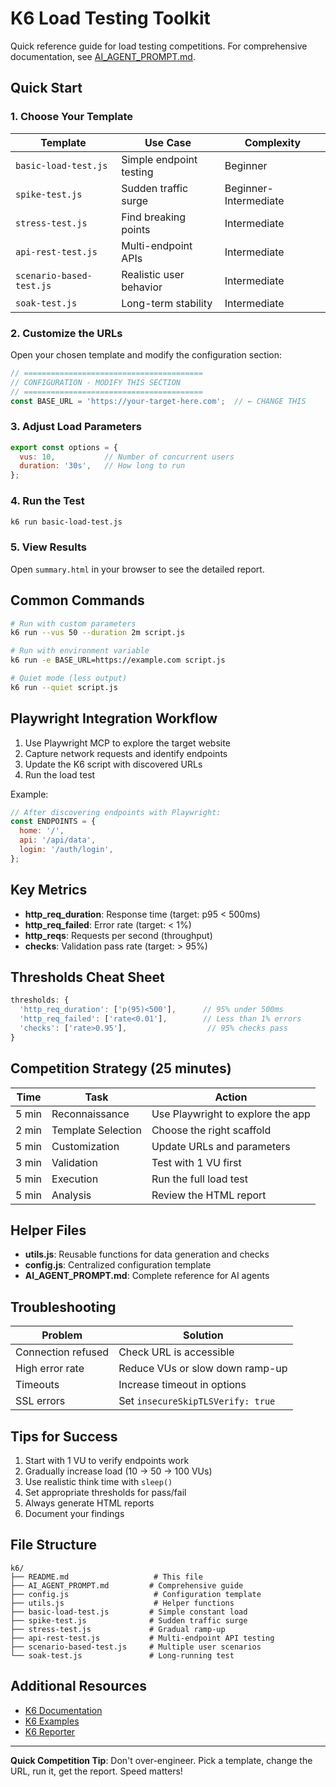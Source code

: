 # K6 Load Testing Toolkit

Quick reference guide for load testing competitions. For comprehensive documentation, see [AI_AGENT_PROMPT.md](./AI_AGENT_PROMPT.md).

## Quick Start

### 1. Choose Your Template

| Template | Use Case | Complexity |
|----------|----------|------------|
| `basic-load-test.js` | Simple endpoint testing | Beginner |
| `spike-test.js` | Sudden traffic surge | Beginner-Intermediate |
| `stress-test.js` | Find breaking points | Intermediate |
| `api-rest-test.js` | Multi-endpoint APIs | Intermediate |
| `scenario-based-test.js` | Realistic user behavior | Intermediate |
| `soak-test.js` | Long-term stability | Intermediate |

### 2. Customize the URLs

Open your chosen template and modify the configuration section:

```javascript
// ========================================
// CONFIGURATION - MODIFY THIS SECTION
// ========================================
const BASE_URL = 'https://your-target-here.com';  // ← CHANGE THIS
```

### 3. Adjust Load Parameters

```javascript
export const options = {
  vus: 10,           // Number of concurrent users
  duration: '30s',   // How long to run
};
```

### 4. Run the Test

```bash
k6 run basic-load-test.js
```

### 5. View Results

Open `summary.html` in your browser to see the detailed report.

## Common Commands

```bash
# Run with custom parameters
k6 run --vus 50 --duration 2m script.js

# Run with environment variable
k6 run -e BASE_URL=https://example.com script.js

# Quiet mode (less output)
k6 run --quiet script.js
```

## Playwright Integration Workflow

1. Use Playwright MCP to explore the target website
2. Capture network requests and identify endpoints
3. Update the K6 script with discovered URLs
4. Run the load test

Example:
```javascript
// After discovering endpoints with Playwright:
const ENDPOINTS = {
  home: '/',
  api: '/api/data',
  login: '/auth/login',
};
```

## Key Metrics

- **http_req_duration**: Response time (target: p95 < 500ms)
- **http_req_failed**: Error rate (target: < 1%)
- **http_reqs**: Requests per second (throughput)
- **checks**: Validation pass rate (target: > 95%)

## Thresholds Cheat Sheet

```javascript
thresholds: {
  'http_req_duration': ['p(95)<500'],      // 95% under 500ms
  'http_req_failed': ['rate<0.01'],        // Less than 1% errors
  'checks': ['rate>0.95'],                  // 95% checks pass
}
```

## Competition Strategy (25 minutes)

| Time | Task | Action |
|------|------|--------|
| 5 min | Reconnaissance | Use Playwright to explore the app |
| 2 min | Template Selection | Choose the right scaffold |
| 5 min | Customization | Update URLs and parameters |
| 3 min | Validation | Test with 1 VU first |
| 5 min | Execution | Run the full load test |
| 5 min | Analysis | Review the HTML report |

## Helper Files

- **utils.js**: Reusable functions for data generation and checks
- **config.js**: Centralized configuration template
- **AI_AGENT_PROMPT.md**: Complete reference for AI agents

## Troubleshooting

| Problem | Solution |
|---------|----------|
| Connection refused | Check URL is accessible |
| High error rate | Reduce VUs or slow down ramp-up |
| Timeouts | Increase timeout in options |
| SSL errors | Set `insecureSkipTLSVerify: true` |

## Tips for Success

1. Start with 1 VU to verify endpoints work
2. Gradually increase load (10 → 50 → 100 VUs)
3. Use realistic think time with `sleep()`
4. Set appropriate thresholds for pass/fail
5. Always generate HTML reports
6. Document your findings

## File Structure

```
k6/
├── README.md                   # This file
├── AI_AGENT_PROMPT.md         # Comprehensive guide
├── config.js                   # Configuration template
├── utils.js                    # Helper functions
├── basic-load-test.js         # Simple constant load
├── spike-test.js              # Sudden traffic surge
├── stress-test.js             # Gradual ramp-up
├── api-rest-test.js           # Multi-endpoint API testing
├── scenario-based-test.js     # Multiple user scenarios
└── soak-test.js               # Long-running test
```

## Additional Resources

- [K6 Documentation](https://k6.io/docs/)
- [K6 Examples](https://k6.io/docs/examples/)
- [K6 Reporter](https://github.com/benc-uk/k6-reporter)

---

**Quick Competition Tip**: Don't over-engineer. Pick a template, change the URL, run it, get the report. Speed matters!
